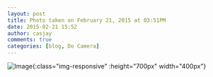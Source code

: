 ```yaml
---
layout: post
title: Photo taken on February 21, 2015 at 03:51PM
date: 2015-02-21 15:52
author: casjay
comments: true
categories: [blog, Do Camera]
---
```


![Image](https://locker.ifttt.com/f/84e2358a-05d2-4343-b26f-eb2c4a895347.jpg){:class="img-responsive" :height="700px" width="400px"}
